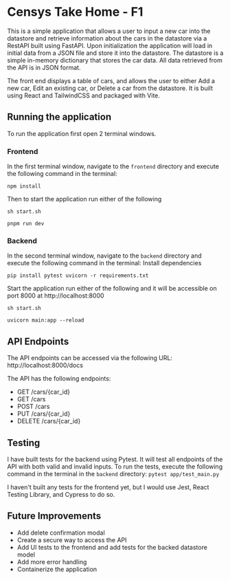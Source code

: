 # Censys Take Home - F1
This is a simple application that allows a user to input a new car into the datastore and retrieve information about the cars in the datastore via a RestAPI built using FastAPI. Upon initialization the application will load in initial data from a JSON file and store it into the datastore. The datastore is a simple in-memory dictionary that stores the car data. All data retrieved from the API is in JSON format.

The front end displays a table of cars, and allows the user to either Add a new car, Edit an existing car, or Delete a car from the datastore. It is built using React and TailwindCSS and packaged with Vite.

## Running the application
To run the application first open 2 terminal windows. 
### Frontend
In the first terminal window, navigate to the `frontend` directory and execute the following command in the terminal:
```
npm install 
```
Then to start the application run either of the following 
```
sh start.sh
```
```
pnpm run dev
```

### Backend
In the second terminal window, navigate to the `backend` directory and execute the following command in the terminal:
Install dependencies
```
pip install pytest uvicorn -r requirements.txt
```
Start the application run either of the following and it will be accessible on port 8000 at http://localhost:8000
``` 
sh start.sh
```
``` 
uvicorn main:app --reload
```

## API Endpoints
The API endpoints can be accessed via the following URL: http://localhost:8000/docs

The API has the following endpoints:
  - GET /cars/{car_id}
  - GET /cars
  - POST /cars
  - PUT /cars/{car_id}
  - DELETE /cars/{car_id}

## Testing
I have built tests for the backend using Pytest. It will test all endpoints of the API with both valid and invalid inputs.
To run the tests, execute the following command in the terminal in the `backend` directory:
  `pytest app/test_main.py`

I haven't built any tests for the frontend yet, but I would use Jest, React Testing Library, and Cypress to do so.

## Future Improvements
- Add delete confirmation modal
- Create a secure way to access the API
- Add UI tests to the frontend and add tests for the backed datastore model
- Add more error handling
- Containerize the application

